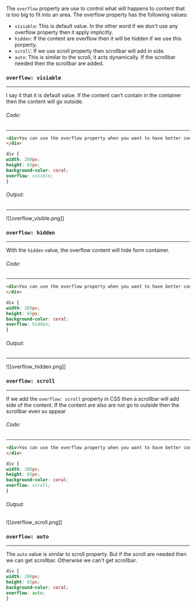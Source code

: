 The `overflow` property are use to control what will happens to content that is too big to fit into an area. The overflow property has the following values:
- `visiable`: This is default value. In the other word if we don't use any overflow property then it apply implicitly.
- `hidden`: If the content are overflow then it will be hidden if we use this porperty.
- `scroll`: If we use scroll property then scrollbar will add in side.
- `auto`: This is similar to the scroll, it acts dynamically. If the scrollbar needed then the scrollbar are added.
### `overflow: visiable`
---
I say it that it is default value. If the content can't contain in the container then the content will go outside.
###### Code:
---
```html
<div>You can use the overflow property when you want to have better control of the layout. The overflow property specifies what happens if content overflows an element's box.
</div>
```

```css
div {
width: 200px;
height: 65px;
background-color: coral;
overflow: visible;
}
```

###### Output:
---
![[overflow_visible.png]]

### `overflow: hidden`
---
With the `hidden` value, the overflow content will hide form container. 
###### Code:
---
```html
<div>You can use the overflow property when you want to have better control of the layout. The overflow property specifies what happens if content overflows an element's box.
</div>
```

```css
div {
width: 200px;
height: 65px;
background-color: coral;
overflow: hidden;
}
```

###### Output:
---
![[overflow_hidden.png]]

### `overflow: scroll`
---
If we add the `overflow: scroll` property in CSS then a scrollbar will add side of the content. If the content are also are not go to outside then the scrollbar even so appear
###### Code:
---
```html
<div>You can use the overflow property when you want to have better control of the layout. The overflow property specifies what happens if content overflows an element's box.
</div>
```

```css
div {
width: 200px;
height: 65px;
background-color: coral;
overflow: scroll;
}
```

###### Output:
![[overflow_scroll.png]]

### `overflow: auto`
---
The `auto` value is similar to scroll property. But if the scroll are needed then we can get scrollbar. Otherwise we can't get scrollbar.

```css
div {
width: 200px;
height: 65px;
background-color: coral;
overflow: auto;
}
```

